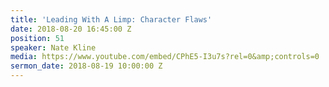 ```yaml
---
title: 'Leading With A Limp: Character Flaws'
date: 2018-08-20 16:45:00 Z
position: 51
speaker: Nate Kline
media: https://www.youtube.com/embed/CPhE5-I3u7s?rel=0&amp;controls=0
sermon_date: 2018-08-19 10:00:00 Z
---
```


